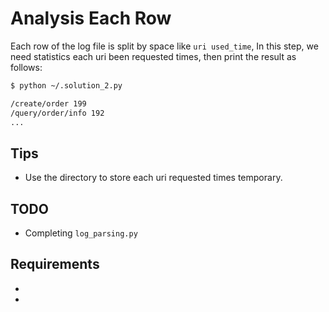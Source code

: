 # Analysis Each Row

Each row of the log file is split by space like `uri used_time`, In this step, we need statistics each uri been requested times, then print the result as follows:

```bash
$ python ~/.solution_2.py

/create/order 199
/query/order/info 192
...
```

## Tips

- Use the directory to store each uri requested times temporary.

## TODO

- Completing `log_parsing.py`

## Requirements

-
-
